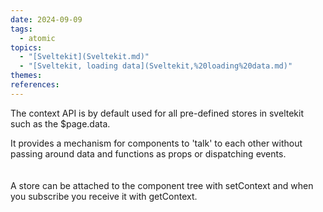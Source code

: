 ```yaml
---  
date: 2024-09-09  
tags:  
  - atomic  
topics:  
  - "[Sveltekit](Sveltekit.md)"  
  - "[Sveltekit, loading data](Sveltekit,%20loading%20data.md)"  
themes:   
references:   
---  
```

The context API is by default used for all pre-defined stores in sveltekit such as the $page.data.  
  
It provides a mechanism for components to 'talk' to each other without passing around data and functions as props or dispatching events.  
<br/>  
A store can be attached to the component tree with setContext and when you subscribe you receive it with getContext.